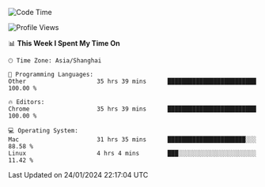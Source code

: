 <!--START_SECTION:waka-->
![Code Time](http://img.shields.io/badge/Code%20Time-1%2C851%20hrs%2017%20mins-blue)

![Profile Views](http://img.shields.io/badge/Profile%20Views-1-blue)

📊 **This Week I Spent My Time On** 

```text
🕑︎ Time Zone: Asia/Shanghai

💬 Programming Languages: 
Other                    35 hrs 39 mins      █████████████████████████   100.00 % 

🔥 Editors: 
Chrome                   35 hrs 39 mins      █████████████████████████   100.00 % 

💻 Operating System: 
Mac                      31 hrs 35 mins      ██████████████████████░░░   88.58 % 
Linux                    4 hrs 4 mins        ███░░░░░░░░░░░░░░░░░░░░░░   11.42 % 
```


 Last Updated on 24/01/2024 22:17:04 UTC
<!--END_SECTION:waka-->